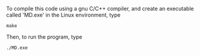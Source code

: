 To compile this code using a gnu C/C++ compiler, and create an executable called 'MD.exe' in the Linux environment, type

`make`

Then, to run the program, type

`./MD.exe`
